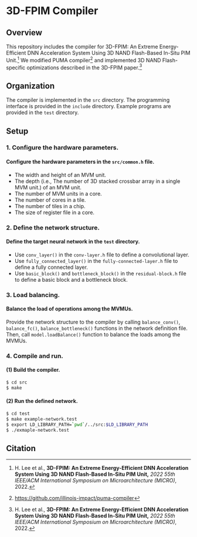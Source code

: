 
# 3D-FPIM Compiler

## Overview

This repository includes the compiler for 3D-FPIM: An Extreme Energy-Efficient DNN Acceleration System Using 3D NAND Flash-Based In-Situ PIM Unit.[^1]
We modified PUMA compiler[^2] and implemented 3D NAND Flash-specific optimizations described in the 3D-FPIM paper.[^1]

## Organization

The compiler is implemented in the `src` directory.
The programming interface is provided in the `include` directory.
Example programs are provided in the `test` directory.

## Setup

### 1. Configure the hardware parameters.

#### Configure the hardware parameters in the `src/common.h` file.
- The width and height of an MVM unit.
- The depth (i.e., The number of 3D stacked crossbar array in a single MVM unit.) of an MVM unit. 
- The number of MVM units in a core.
- The number of cores in a tile.
- The number of tiles in a chip.
- The size of register file in a core.


### 2. Define the network structure.

#### Define the target neural network in the `test` directory.
- Use `conv_layer()` in the `conv-layer.h` file to define a convolutional layer.
- Use `fully_connected_layer()` in the `fully-connected-layer.h` file to define a fully connected layer.
- Use `basic_block()` and `bottleneck_block()` in the `residual-block.h` file to define a basic block and a bottleneck block.


### 3. Load balancing.

#### Balance the load of operations among the MVMUs.
Provide the network structure to the compiler by calling `balance_conv()`, `balance_fc()`, `balance_bottleneck()` functions in the network definition file.
Then, call `model.loadBalance()` function to balance the loads among the MVMUs.


### 4. Compile and run.

#### (1) Build the compiler.
```sh
$ cd src
$ make
```

#### (2) Run the defined network.
```sh
$ cd test
$ make example-network.test
$ export LD_LIBRARY_PATH=`pwd`/../src:$LD_LIBRARY_PATH
$ ./exmaple-network.test
```

## Citation

[^1]: H. Lee et al., **3D-FPIM: An Extreme Energy-Efficient DNN Acceleration System Using 3D NAND Flash-Based In-Situ PIM Unit,** *2022 55th IEEE/ACM International Symposium on Microarchitecture (MICRO)*, 2022.
[^2]: https://github.com/illinois-impact/puma-compiler
